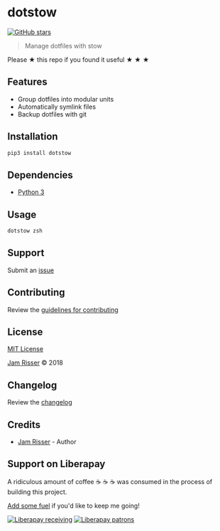 # dotstow

[![GitHub stars](https://img.shields.io/github/stars/codejamninja/dotstow.svg?style=social&label=Stars)](https://github.com/codejamninja/dotstow)

> Manage dotfiles with stow

Please ★ this repo if you found it useful ★ ★ ★


## Features

* Group dotfiles into modular units
* Automatically symlink files
* Backup dotfiles with git


## Installation

```sh
pip3 install dotstow
```


## Dependencies

* [Python 3](https://www.python.org)


## Usage

```sh
dotstow zsh
```


## Support

Submit an [issue](https://github.com/codejamninja/dotstow/issues/new)


## Contributing

Review the [guidelines for contributing](https://github.com/codejamninja/dotstow/blob/master/CONTRIBUTING.md)


## License

[MIT License](https://github.com/codejamninja/dotstow/blob/master/LICENSE)

[Jam Risser](https://codejam.ninja) © 2018


## Changelog

Review the [changelog](https://github.com/codejamninja/dotstow/blob/master/CHANGELOG.md)


## Credits

* [Jam Risser](https://codejam.ninja) - Author


## Support on Liberapay

A ridiculous amount of coffee ☕ ☕ ☕ was consumed in the process of building this project.

[Add some fuel](https://liberapay.com/codejamninja/donate) if you'd like to keep me going!

[![Liberapay receiving](https://img.shields.io/liberapay/receives/codejamninja.svg?style=flat-square)](https://liberapay.com/codejamninja/donate)
[![Liberapay patrons](https://img.shields.io/liberapay/patrons/codejamninja.svg?style=flat-square)](https://liberapay.com/codejamninja/donate)

